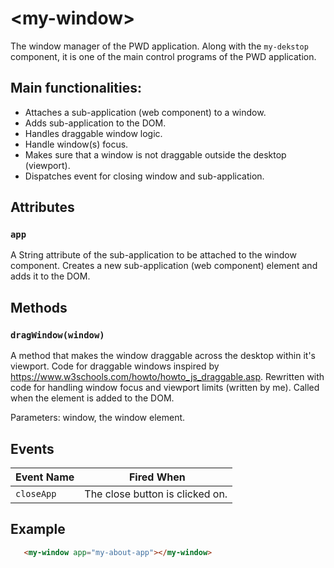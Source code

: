 # &lt;my-window&gt;
The window manager of the PWD application.
Along with the `my-dekstop` component, it is one of the main control programs of the PWD application. 

## Main functionalities: 
* Attaches a sub-application (web component) to a window.
* Adds sub-application to the DOM.
* Handles draggable window logic.
* Handle window(s) focus.
* Makes sure that a window is not draggable outside the desktop (viewport).
* Dispatches event for closing window and sub-application.

## Attributes

### `app`
A String attribute of the sub-application to be attached to the window component.
Creates a new sub-application (web component) element and adds it to the DOM.

## Methods

### `dragWindow(window)`
A method that makes the window draggable across the desktop within it's viewport.
Code for draggable windows inspired by https://www.w3schools.com/howto/howto_js_draggable.asp.
Rewritten with code for handling window focus and viewport limits (written by me).
Called when the element is added to the DOM.

Parameters: window, the window element.

## Events
| Event Name | Fired When |
|------------|------------|
| `closeApp`| The close button is clicked on.

## Example
```html
   <my-window app="my-about-app"></my-window>
```
